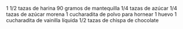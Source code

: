 1 1/2 tazas de harina
90 gramos de mantequilla
1/4 tazas de azúcar
1/4 tazas de azúcar morena
1 cucharadita de polvo para hornear
1 huevo
1 cucharadita de vainilla líquida
1/2 tazas de chispa de chocolate